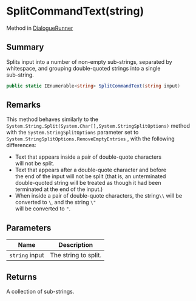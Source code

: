 # SplitCommandText(string)

Method in [DialogueRunner](yarn.unity.dialoguerunner.md)

## Summary

Splits input into a number of non-empty sub-strings, separated by\
whitespace, and grouping double-quoted strings into a single\
sub-string.

```csharp
public static IEnumerable<string> SplitCommandText(string input)
```

## Remarks

This method behaves similarly to the `System.String.Split(System.Char[],System.StringSplitOptions)` method with the `System.StringSplitOptions` parameter set to `System.StringSplitOptions.RemoveEmptyEntries` , with the following\
differences:

* Text that appears inside a pair of double-quote characters\
  will not be split.
* Text that appears after a double-quote character and before\
  the end of the input will not be split (that is, an unterminated\
  double-quoted string will be treated as though it had been\
  terminated at the end of the input.)
* When inside a pair of double-quote characters, the string`\\` will be converted to `\`, and the string `\"`\
  will be converted to `"`.

## Parameters

| Name           | Description          |
| -------------- | -------------------- |
| `string` input | The string to split. |

## Returns

A collection of sub-strings.
